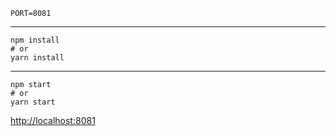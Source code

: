 ```
PORT=8081
```
-----
```
npm install
# or
yarn install
```
-----
```
npm start
# or
yarn start
```
[http://localhost:8081](http://localhost:8081)
